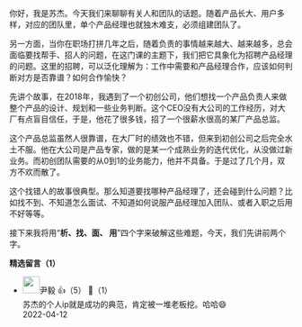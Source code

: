 你好，我是苏杰。今天我们来聊聊有关人和团队的话题。随着产品长大、用户多样，对应的团队里，单个产品经理也就独木难支，必须组建团队了。

另一方面，当你在职场打拼几年之后，随着负责的事情越来越大、越来越多，总会面临要找帮手、招人的问题，在这门课的主题下，我们把它具象化为招聘产品经理的问题。这里的招聘，可以泛化理解为：工作中需要和产品经理合作，应该如何判断对方是否靠谱？如何合作愉快？

先讲个故事，在2018年，我遇到了一个初创公司，他们想找一个产品负责人来做整个产品的设计、规划和一些业务判断。这个CEO没有大公司的工作经历，对大厂有点盲目信任，于是，他花了很多钱，招了一个很薪水很高的某厂产品总监。

这个产品总监虽然人很靠谱，在大厂时的绩效也不错，但来到初创公司之后完全水土不服。他在大公司是产品专家，做的是某一个成熟业务的迭代优化，从没做过新业务。而初创团队需要的从0到1的业务能力，他并不具备。于是过了几个月，双方不欢而散了。

这个找错人的故事很典型。那么知道要找哪种产品经理了，还会碰到什么问题？比如找不到、不知道怎么面试、不知道如何说服产品经理加入团队、或者入职之后用不好等等。

接下来我将用“**析、找、面、 用**”四个字来破解这些难题，今天，我们先讲前两个字。
<div><strong>精选留言（1）</strong></div><ul>
<li><img src="https://static001.geekbang.org/account/avatar/00/1a/1c/97/4c5d0ad9.jpg" width="30px"><span>尹毅</span> 👍（5） 💬（1）<div>苏杰的个人ip就是成功的典范，肯定被一堆老板挖。哈哈😄</div>2022-04-12</li><br/>
</ul>
